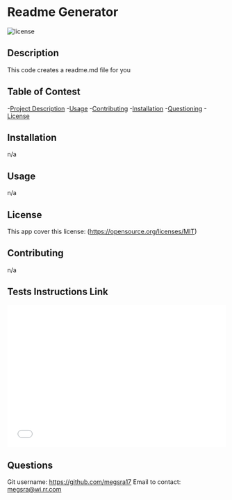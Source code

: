 # Readme Generator
  ![license](https://img.shields.io/badge/license-MIT-brightgreen.svg)

## Description
This code creates a readme.md file for you

## Table of Contest
-[Project Description](#desc)
-[Usage](#usage)
-[Contributing](#contributing)
-[Installation](#installation)
-[Questioning](#questions)
-[License](#license)

## Installation
n/a

## Usage
n/a

## License 
This app cover this license: (https://opensource.org/licenses/MIT)


## Contributing
n/a

## Tests Instructions Link
<div style="position: relative; padding-bottom: 64.98194945848375%; height: 0;"><iframe src="download the node packages" frameborder="0" webkitallowfullscreen mozallowfullscreen allowfullscreen style="position: absolute; top: 0; left: 0; width: 100%; height: 100%;"></iframe></div>

## Questions
Git username: https://github.com/megsra17
Email to contact: megsra@wi.rr.com